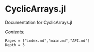 # CyclicArrays.jl

Documentation for CyclicArrays.jl

_Contents:_

```@contents
Pages = ["index.md","main.md","API.md"]
Depth = 3
```
